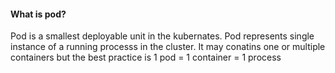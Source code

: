 #### What is pod?
Pod is a smallest deployable unit in the kubernates. Pod represents single instance of a running processs in the cluster. It may conatins one or multiple containers but the best practice is 
1 pod = 1 container = 1 process

